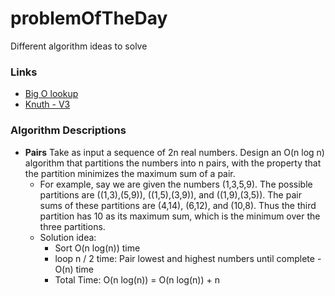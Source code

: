 # problemOfTheDay
Different algorithm ideas to solve

### Links
* [Big O lookup](http://bigocheatsheet.com/)
* [Knuth - V3](http://www6.uniovi.es/cscene/topics/algo/cs9-03.xml.html#N715281605)

### Algorithm Descriptions
* <b>Pairs</b> Take as input a sequence of 2n real numbers. Design an O(n log n) algorithm that partitions the numbers into n pairs, with the property that the partition minimizes the maximum sum of a pair.
  * For example, say we are given the numbers (1,3,5,9). The possible partitions are ((1,3),(5,9)), ((1,5),(3,9)), and ((1,9),(3,5)). The pair sums of these partitions are (4,14), (6,12), and (10,8). Thus the third partition has 10 as its maximum sum, which is the minimum over the three partitions.
  * Solution idea: 
    * Sort O(n log(n)) time
    * loop n / 2 time: Pair lowest and highest numbers until complete - O(n) time
    * Total Time: O(n log(n)) = O(n log(n)) + n
